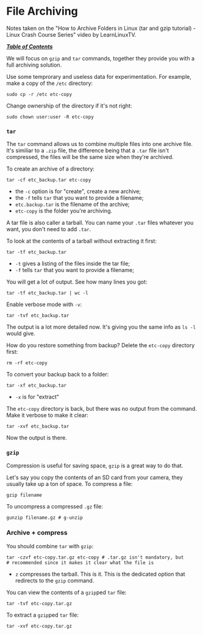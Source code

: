 # File Archiving

Notes taken on the "How to Archive Folders in Linux (tar and gzip tutorial) -
Linux Crash Course Series" video by LearnLinuxTV.

[***Table of Contents***](/README.md)

We will focus on `gzip` and `tar` commands, together they provide you with a
full archiving solution.

Use some temprorary and useless data for experimentation. For example, make a 
copy of the `/etc` directory:

    sudo cp -r /etc etc-copy 

Change ownership of the directory if it's not right:

    sudo chown user:user -R etc-copy 

### `tar`

The `tar` command allows us to combine multiple files into one archive file.
It's similiar to a `.zip` file, the difference being that a `.tar` file isn't
compressed, the files will be the same size when they're archived.

To create an archive of a directory:

    tar -cf etc_backup.tar etc-copy

- the `-c` option is for "create", create a new archive;
- the `-f` tells `tar` that you want to provide a filename;
- `etc.backup.tar` is the filename of the archive;
- `etc-copy` is the folder you're archiving.

A tar file is also caller a tarball. You can name your `.tar` files whatever
you want, you don't need to add `.tar`.

To look at the contents of a tarball without extracting it first:

    tar -tf etc_backup.tar

- `-t` gives a listing of the files inside the tar file;
- `-f` tells `tar` that you want to provide a filename;

You will get a lot of output. See how many lines you got:

    tar -tf etc_backup.tar | wc -l

Enable verbose mode with `-v`:

    tar -tvf etc_backup.tar
    
The output is a lot more detailed now. It's giving you the same info as `ls -l`
would give.

How do you restore something from backup? Delete the `etc-copy` directory
first:

    rm -rf etc-copy

To convert your backup back to a folder:

    tar -xf etc_backup.tar

- `-x` is for "extract"

The `etc-copy` directory is back, but there was no output from the command.
Make it verbose to make it clear:

    tar -xvf etc_backup.tar

Now the output is there. 

### `gzip`

Compression is useful for saving space, `gzip` is a great way to do that.

Let's say you copy the contents of an SD card from your camera, they usually
take up a ton of space. To compress a file:

    gzip filename

To uncompress a compressed `.gz` file:

    gunzip filename.gz # g-unzip

### Archive + compress

You should combine `tar` with `gzip`:

    tar -czvf etc-copy.tar.gz etc-copy # .tar.gz isn't mandatory, but
    # recommended since it makes it clear what the file is

- `z` compresses the tarball. This is it. This is the dedicated option that
  redirects to the `gzip` command.

You can view the contents of a `gzip`ped `tar` file:

    tar -tvf etc-copy.tar.gz 

To extract a `gzip`ped `tar` file:

    tar -xvf etc-copy.tar.gz 
